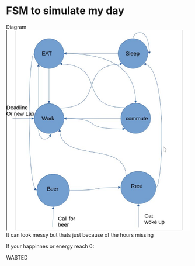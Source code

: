 # FSM to simulate my day
Diagram
![](Diagram.jpg)
It can look messy but thats just because of the hours missing

If your happinnes or energy reach 0:

WASTED